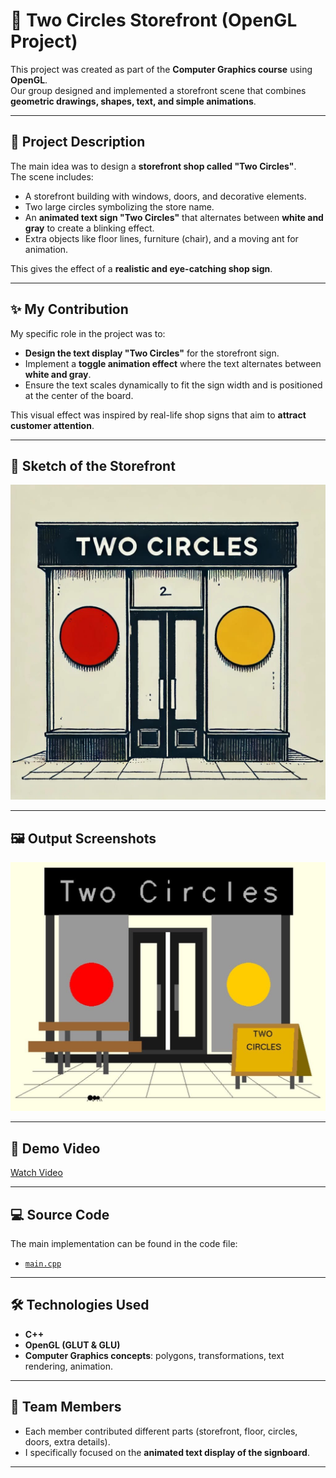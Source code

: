 # 🏪 Two Circles Storefront (OpenGL Project)

This project was created as part of the **Computer Graphics course** using **OpenGL**.  
Our group designed and implemented a storefront scene that combines **geometric drawings, shapes, text, and simple animations**.

---

## 📌 Project Description
The main idea was to design a **storefront shop called "Two Circles"**.  
The scene includes:
- A storefront building with windows, doors, and decorative elements.  
- Two large circles symbolizing the store name.  
- An **animated text sign "Two Circles"** that alternates between **white and gray** to create a blinking effect.  
- Extra objects like floor lines, furniture (chair), and a moving ant for animation.

This gives the effect of a **realistic and eye-catching shop sign**.

---

## ✨ My Contribution
My specific role in the project was to:
- **Design the text display "Two Circles"** for the storefront sign.  
- Implement a **toggle animation effect** where the text alternates between **white and gray**.  
- Ensure the text scales dynamically to fit the sign width and is positioned at the center of the board.

This visual effect was inspired by real-life shop signs that aim to **attract customer attention**.

---

## 📝 Sketch of the Storefront


![Sketch](https://github.com/JawaherMQ5/Two-Circles-Storefront-OpenGL-/blob/main/sketch.jpg)

---

## 🖼️ Output Screenshots

![Output](https://github.com/JawaherMQ5/Two-Circles-Storefront-OpenGL-/blob/main/output.jpg)

---

## 🎥 Demo Video


[Watch Video](https://drive.google.com/file/d/13rGPfyLuykXazH1MDDUhnRP5hS35qDsF/view?usp=drive_link)

---

## 💻 Source Code
The main implementation can be found in the code file:

- [`main.cpp`](https://github.com/JawaherMQ5/Two-Circles-Storefront-OpenGL-/blob/main/group9_4062_CGProject2.cpp)

---

## 🛠️ Technologies Used
- **C++**
- **OpenGL (GLUT & GLU)**
- **Computer Graphics concepts**: polygons, transformations, text rendering, animation.

---

## 👥 Team Members
- Each member contributed different parts (storefront, floor, circles, doors, extra details).  
- I specifically focused on the **animated text display of the signboard**.

---
